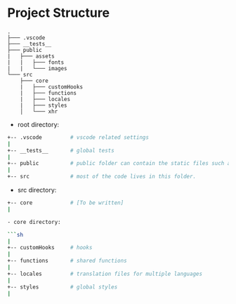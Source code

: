 # Project Structure

    .
    ├─── .vscode
    ├─── __tests__
    ├─── public
    |   ├─── assets
    |   |   ├─── fonts
    |   |   └─── images
    └─── src
        ├─── core
        |   ├─── customHooks
        |   ├─── functions
        |   ├─── locales
        |   ├─── styles
        │   └─── xhr


- root directory:

```sh
+-- .vscode         # vscode related settings
|
+-- __tests__       # global tests
|
+-- public          # public folder can contain the static files such as images, fonts, svgs, favicon, etc.
|
+-- src             # most of the code lives in this folder.
```

- src directory:

```sh
+-- core            # [To be written]
|

- core directory:

```sh
|
+-- customHooks     # hooks
|
+-- functions       # shared functions
|
+-- locales         # translation files for multiple languages
|
+-- styles          # global styles
|
```